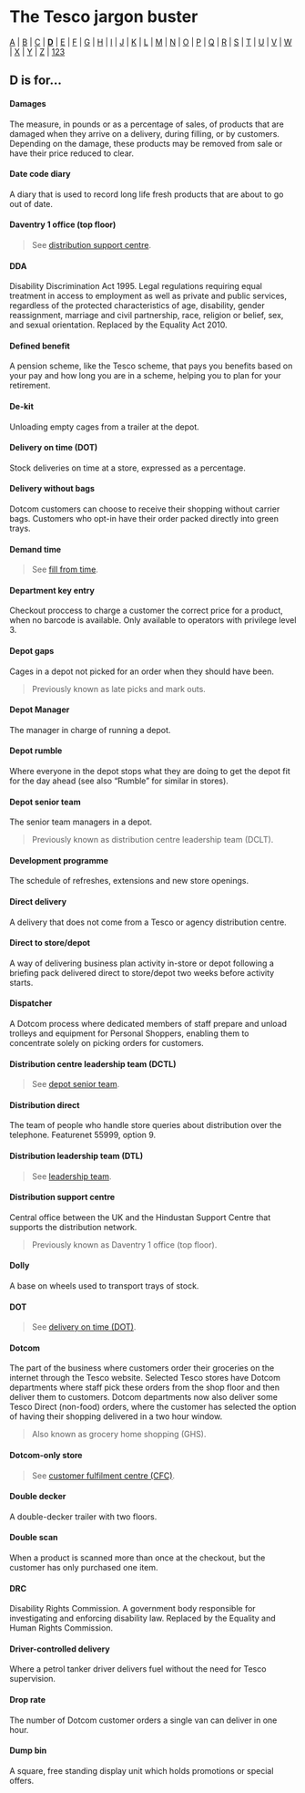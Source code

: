# The Tesco jargon buster

[A](a.md) | [B](b.md) | [C](c.md) | [**D**](d.md) | [E](e.md) | [F](f.md) | [G](g.md) | [H](h.md) | [I](i.md) | [J](j.md) | [K](k.md) | [L](l.md) | [M](m.md) | [N](n.md) | [O](o.md) | [P](p.md) | [Q](q.md) | [R](r.md) | [S](s.md) | [T](t.md) | [U](u.md) | [V](v.md) | [W](w.md) | [X](x.md) | [Y](y.md) | [Z](z.md) | [123](123.md)

## D is for…

#### Damages
The measure, in pounds or as a percentage of sales, of products that are damaged when they arrive on a delivery, during filling, or by customers. Depending on the damage, these products may be removed from sale or have their price reduced to clear.

#### Date code diary
A diary that is used to record long life fresh products that are about to go out of date.

#### Daventry 1 office (top floor)
> See [distribution support centre](#distribution-support-centre).

#### DDA
Disability Discrimination Act 1995. Legal regulations requiring equal treatment in access to employment as well as private and public services, regardless of the protected characteristics of age, disability, gender reassignment, marriage and civil partnership, race, religion or belief, sex, and sexual orientation. Replaced by the Equality Act 2010.

#### Defined benefit
A pension scheme, like the Tesco scheme, that pays you benefits based on your pay and how long you are in a scheme, helping you to plan for your retirement.

#### De-kit
Unloading empty cages from a trailer at the depot.

#### Delivery on time (DOT)
Stock deliveries on time at a store, expressed as a percentage.

#### Delivery without bags
Dotcom customers can choose to receive their shopping without carrier bags. Customers who opt-in have their order packed directly into green trays.

#### Demand time
> See [fill from time](f.md#fill-from-time).

#### Department key entry
Checkout proccess to charge a customer the correct price for a product, when no barcode is available. Only available to operators with privilege level 3.

#### Depot gaps
Cages in a depot not picked for an order when they should have been.
> Previously known as late picks and mark outs.

#### Depot Manager
The manager in charge of running a depot.

#### Depot rumble
Where everyone in the depot stops what they are doing to get the depot fit for the day ahead (see also “Rumble” for similar in stores).

#### Depot senior team
The senior team managers in a depot.
> Previously known as distribution centre leadership team (DCLT).

#### Development programme
The schedule of refreshes, extensions and new store openings.

#### Direct delivery
A delivery that does not come from a Tesco or agency distribution centre.

#### Direct to store/depot
A way of delivering business plan activity in-store or depot following a briefing pack delivered direct to store/depot two weeks before activity starts.

#### Dispatcher
A Dotcom process where dedicated members of staff prepare and unload trolleys and equipment for Personal Shoppers, enabling them to concentrate solely on picking orders for customers.

#### Distribution centre leadership team (DCTL)
> See [depot senior team](d.md#depot-senior-team).

#### Distribution direct
The team of people who handle store queries about distribution over the telephone. Featurenet 55999, option 9.

#### Distribution leadership team (DTL)
> See [leadership team](l.md#leadership-team).

#### Distribution support centre
Central office between the UK and the Hindustan Support Centre that supports the distribution network.
> Previously known as Daventry 1 office (top floor).

#### Dolly
A base on wheels used to transport trays of stock.

#### DOT
> See [delivery on time (DOT)](#delivery-on-time-dot).

#### Dotcom
The part of the business where customers order their groceries on the internet through the Tesco website. Selected Tesco stores have Dotcom departments where staff pick these orders from the shop floor and then deliver them to customers. Dotcom departments now also deliver some Tesco Direct (non-food) orders, where the customer has selected the option of having their shopping delivered in a two hour window.
> Also known as grocery home shopping (GHS).

#### Dotcom-only store
> See [customer fulfilment centre (CFC)](c.md#customer-fulfilment-centre-cfc).

#### Double decker
A double-decker trailer with two floors.

#### Double scan
When a product is scanned more than once at the checkout, but the customer has only purchased one item.

#### DRC
Disability Rights Commission. A government body responsible for investigating and enforcing disability law. Replaced by the Equality and Human Rights Commission.

#### Driver-controlled delivery
Where a petrol tanker driver delivers fuel without the need for Tesco supervision.

#### Drop rate
The number of Dotcom customer orders a single van can deliver in one hour.

#### Dump bin
A square, free standing display unit which holds promotions or special offers.
